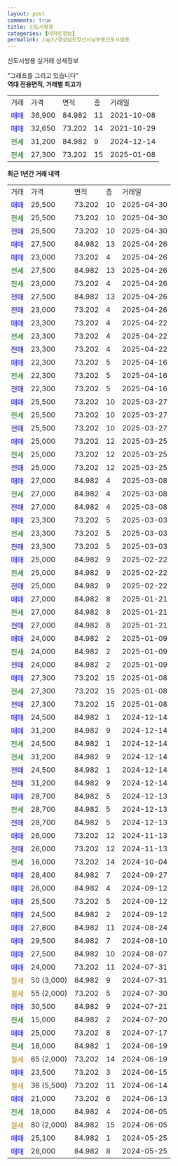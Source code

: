 ```yaml
---
layout: post
comments: true
title: 신도시쌍용
categories: [아파트정보]
permalink: /apt/경상남도양산시남부동신도시쌍용
---
```


신도시쌍용 실거래 상세정보

<script type="text/javascript">
  google.charts.load('current', {'packages':['line', 'corechart']});
  google.charts.setOnLoadCallback(drawChart);

  function drawChart() {
    var data = new google.visualization.DataTable();
    data.addColumn('date', '거래일');
    data.addColumn('number', "매매");
    data.addColumn('number', "전세");
    data.addColumn('number', "전매");

    data.addRows([[new Date(Date.parse("2025-04-30")), 25500, null, null], [new Date(Date.parse("2025-04-30")), null, 25500, null], [new Date(Date.parse("2025-04-30")), null, null, 25500], [new Date(Date.parse("2025-04-26")), 27500, null, null], [new Date(Date.parse("2025-04-26")), 23000, null, null], [new Date(Date.parse("2025-04-26")), null, 27500, null], [new Date(Date.parse("2025-04-26")), null, 23000, null], [new Date(Date.parse("2025-04-26")), null, null, 27500], [new Date(Date.parse("2025-04-26")), null, null, 23000], [new Date(Date.parse("2025-04-22")), 23300, null, null], [new Date(Date.parse("2025-04-22")), null, 23300, null], [new Date(Date.parse("2025-04-22")), null, null, 23300], [new Date(Date.parse("2025-04-16")), 22300, null, null], [new Date(Date.parse("2025-04-16")), null, 22300, null], [new Date(Date.parse("2025-04-16")), null, null, 22300], [new Date(Date.parse("2025-03-27")), 25500, null, null], [new Date(Date.parse("2025-03-27")), null, 25500, null], [new Date(Date.parse("2025-03-27")), null, null, 25500], [new Date(Date.parse("2025-03-25")), 25000, null, null], [new Date(Date.parse("2025-03-25")), null, 25000, null], [new Date(Date.parse("2025-03-25")), null, null, 25000], [new Date(Date.parse("2025-03-08")), 27000, null, null], [new Date(Date.parse("2025-03-08")), null, 27000, null], [new Date(Date.parse("2025-03-08")), null, null, 27000], [new Date(Date.parse("2025-03-03")), 23300, null, null], [new Date(Date.parse("2025-03-03")), null, 23300, null], [new Date(Date.parse("2025-03-03")), null, null, 23300], [new Date(Date.parse("2025-02-22")), 25000, null, null], [new Date(Date.parse("2025-02-22")), null, 25000, null], [new Date(Date.parse("2025-02-22")), null, null, 25000], [new Date(Date.parse("2025-01-21")), 27000, null, null], [new Date(Date.parse("2025-01-21")), null, 27000, null], [new Date(Date.parse("2025-01-21")), null, null, 27000], [new Date(Date.parse("2025-01-09")), 24000, null, null], [new Date(Date.parse("2025-01-09")), null, 24000, null], [new Date(Date.parse("2025-01-09")), null, null, 24000], [new Date(Date.parse("2025-01-08")), 27300, null, null], [new Date(Date.parse("2025-01-08")), null, 27300, null], [new Date(Date.parse("2025-01-08")), null, null, 27300], [new Date(Date.parse("2024-12-14")), 24500, null, null], [new Date(Date.parse("2024-12-14")), 31200, null, null], [new Date(Date.parse("2024-12-14")), null, 24500, null], [new Date(Date.parse("2024-12-14")), null, 31200, null], [new Date(Date.parse("2024-12-14")), null, null, 24500], [new Date(Date.parse("2024-12-14")), null, null, 31200], [new Date(Date.parse("2024-12-13")), 28700, null, null], [new Date(Date.parse("2024-12-13")), null, 28700, null], [new Date(Date.parse("2024-12-13")), null, null, 28700], [new Date(Date.parse("2024-11-13")), 26000, null, null], [new Date(Date.parse("2024-11-13")), null, null, 26000], [new Date(Date.parse("2024-10-04")), null, 16000, null], [new Date(Date.parse("2024-09-27")), 28400, null, null], [new Date(Date.parse("2024-09-12")), 26000, null, null], [new Date(Date.parse("2024-09-12")), 25500, null, null], [new Date(Date.parse("2024-09-12")), 24500, null, null], [new Date(Date.parse("2024-08-24")), 27800, null, null], [new Date(Date.parse("2024-08-10")), 29500, null, null], [new Date(Date.parse("2024-08-07")), 27500, null, null], [new Date(Date.parse("2024-07-31")), 24000, null, null], [new Date(Date.parse("2024-07-31")), null, null, null], [new Date(Date.parse("2024-07-30")), null, null, null], [new Date(Date.parse("2024-07-21")), 30500, null, null], [new Date(Date.parse("2024-07-20")), null, 15000, null], [new Date(Date.parse("2024-07-17")), 25000, null, null], [new Date(Date.parse("2024-06-19")), null, 18000, null], [new Date(Date.parse("2024-06-19")), null, null, null], [new Date(Date.parse("2024-06-15")), 23500, null, null], [new Date(Date.parse("2024-06-14")), null, null, null], [new Date(Date.parse("2024-06-13")), 21000, null, null], [new Date(Date.parse("2024-06-05")), null, 18000, null], [new Date(Date.parse("2024-06-05")), null, null, null], [new Date(Date.parse("2024-05-25")), 25100, null, null], [new Date(Date.parse("2024-05-25")), 28000, null, null]]);

    var options = {
      hAxis: {
        format: 'yyyy/MM/dd'
      },    
      lineWidth: 0,
      pointsVisible: true,    
      title: '최근 1년간 유형별 실거래가 분포',
      legend: { position: 'bottom' }
    };

    var formatter = new google.visualization.NumberFormat({pattern:'###,###'} );
    formatter.format(data, 1);
    formatter.format(data, 2);
    
    setTimeout(function() {
        var chart = new google.visualization.LineChart(document.getElementById('columnchart_material'));
        chart.draw(data, (options));
        document.getElementById('loading').style.display = 'none';
    }, 200);
  }
</script>


<div id="loading" style="z-index:20; display: block; margin-left: 0px">"그래프를 그리고 있습니다"</div>
<div id="columnchart_material" style="width: 95%; margin-left: 0px; display: block"></div>
<!-- contents start -->
<b>역대 전용면적, 거래별 최고가</b>
<table class="sortable">
    <tr>
      <td>거래</td>
      <td>가격</td>
      <td>면적</td>
      <td>층</td>
      <td>거래일</td>
    </tr>
        <tr>
          <td><a style="color: blue">매매</a></td>
          <td>36,900</td>
          <td>84.982</td>
          <td>11</td>
          <td>2021-10-08</td>
        </tr>            <tr>
          <td><a style="color: blue">매매</a></td>
          <td>32,650</td>
          <td>73.202</td>
          <td>14</td>
          <td>2021-10-29</td>
        </tr>        
        <tr>
              <td><a style="color: darkgreen">전세</a></td>
              <td>31,200</td>
              <td>84.982</td>
              <td>9</td>
              <td>2024-12-14</td>
            </tr>            <tr>
              <td><a style="color: darkgreen">전세</a></td>
              <td>27,300</td>
              <td>73.202</td>
              <td>15</td>
              <td>2025-01-08</td>
            </tr>        
    
</table>

<b>최근 1년간 거래 내역</b>

<table class="sortable">
    <tr>
      <td>거래</td>
      <td>가격</td>
      <td>면적</td>
      <td>층</td>
      <td>거래일</td>
    </tr>
    <tr>
      <td><a style="color: blue">매매</a></td>
      <td>25,500</td>
      <td>73.202</td>
      <td>10</td>
      <td>2025-04-30</td>
    </tr>          <tr>
      <td><a style="color: darkgreen">전세</a></td>
      <td>25,500</td>
      <td>73.202</td>
      <td>10</td>
      <td>2025-04-30</td>
    </tr>          <tr>
      <td><a style="color: darkblue">전매</a></td>
      <td>25,500</td>
      <td>73.202</td>
      <td>10</td>
      <td>2025-04-30</td>
    </tr>          <tr>
      <td><a style="color: blue">매매</a></td>
      <td>27,500</td>
      <td>84.982</td>
      <td>13</td>
      <td>2025-04-26</td>
    </tr>          <tr>
      <td><a style="color: blue">매매</a></td>
      <td>23,000</td>
      <td>73.202</td>
      <td>4</td>
      <td>2025-04-26</td>
    </tr>          <tr>
      <td><a style="color: darkgreen">전세</a></td>
      <td>27,500</td>
      <td>84.982</td>
      <td>13</td>
      <td>2025-04-26</td>
    </tr>          <tr>
      <td><a style="color: darkgreen">전세</a></td>
      <td>23,000</td>
      <td>73.202</td>
      <td>4</td>
      <td>2025-04-26</td>
    </tr>          <tr>
      <td><a style="color: darkblue">전매</a></td>
      <td>27,500</td>
      <td>84.982</td>
      <td>13</td>
      <td>2025-04-26</td>
    </tr>          <tr>
      <td><a style="color: darkblue">전매</a></td>
      <td>23,000</td>
      <td>73.202</td>
      <td>4</td>
      <td>2025-04-26</td>
    </tr>          <tr>
      <td><a style="color: blue">매매</a></td>
      <td>23,300</td>
      <td>73.202</td>
      <td>4</td>
      <td>2025-04-22</td>
    </tr>          <tr>
      <td><a style="color: darkgreen">전세</a></td>
      <td>23,300</td>
      <td>73.202</td>
      <td>4</td>
      <td>2025-04-22</td>
    </tr>          <tr>
      <td><a style="color: darkblue">전매</a></td>
      <td>23,300</td>
      <td>73.202</td>
      <td>4</td>
      <td>2025-04-22</td>
    </tr>          <tr>
      <td><a style="color: blue">매매</a></td>
      <td>22,300</td>
      <td>73.202</td>
      <td>5</td>
      <td>2025-04-16</td>
    </tr>          <tr>
      <td><a style="color: darkgreen">전세</a></td>
      <td>22,300</td>
      <td>73.202</td>
      <td>5</td>
      <td>2025-04-16</td>
    </tr>          <tr>
      <td><a style="color: darkblue">전매</a></td>
      <td>22,300</td>
      <td>73.202</td>
      <td>5</td>
      <td>2025-04-16</td>
    </tr>          <tr>
      <td><a style="color: blue">매매</a></td>
      <td>25,500</td>
      <td>73.202</td>
      <td>10</td>
      <td>2025-03-27</td>
    </tr>          <tr>
      <td><a style="color: darkgreen">전세</a></td>
      <td>25,500</td>
      <td>73.202</td>
      <td>10</td>
      <td>2025-03-27</td>
    </tr>          <tr>
      <td><a style="color: darkblue">전매</a></td>
      <td>25,500</td>
      <td>73.202</td>
      <td>10</td>
      <td>2025-03-27</td>
    </tr>          <tr>
      <td><a style="color: blue">매매</a></td>
      <td>25,000</td>
      <td>73.202</td>
      <td>12</td>
      <td>2025-03-25</td>
    </tr>          <tr>
      <td><a style="color: darkgreen">전세</a></td>
      <td>25,000</td>
      <td>73.202</td>
      <td>12</td>
      <td>2025-03-25</td>
    </tr>          <tr>
      <td><a style="color: darkblue">전매</a></td>
      <td>25,000</td>
      <td>73.202</td>
      <td>12</td>
      <td>2025-03-25</td>
    </tr>          <tr>
      <td><a style="color: blue">매매</a></td>
      <td>27,000</td>
      <td>84.982</td>
      <td>4</td>
      <td>2025-03-08</td>
    </tr>          <tr>
      <td><a style="color: darkgreen">전세</a></td>
      <td>27,000</td>
      <td>84.982</td>
      <td>4</td>
      <td>2025-03-08</td>
    </tr>          <tr>
      <td><a style="color: darkblue">전매</a></td>
      <td>27,000</td>
      <td>84.982</td>
      <td>4</td>
      <td>2025-03-08</td>
    </tr>          <tr>
      <td><a style="color: blue">매매</a></td>
      <td>23,300</td>
      <td>73.202</td>
      <td>5</td>
      <td>2025-03-03</td>
    </tr>          <tr>
      <td><a style="color: darkgreen">전세</a></td>
      <td>23,300</td>
      <td>73.202</td>
      <td>5</td>
      <td>2025-03-03</td>
    </tr>          <tr>
      <td><a style="color: darkblue">전매</a></td>
      <td>23,300</td>
      <td>73.202</td>
      <td>5</td>
      <td>2025-03-03</td>
    </tr>          <tr>
      <td><a style="color: blue">매매</a></td>
      <td>25,000</td>
      <td>84.982</td>
      <td>9</td>
      <td>2025-02-22</td>
    </tr>          <tr>
      <td><a style="color: darkgreen">전세</a></td>
      <td>25,000</td>
      <td>84.982</td>
      <td>9</td>
      <td>2025-02-22</td>
    </tr>          <tr>
      <td><a style="color: darkblue">전매</a></td>
      <td>25,000</td>
      <td>84.982</td>
      <td>9</td>
      <td>2025-02-22</td>
    </tr>          <tr>
      <td><a style="color: blue">매매</a></td>
      <td>27,000</td>
      <td>84.982</td>
      <td>8</td>
      <td>2025-01-21</td>
    </tr>          <tr>
      <td><a style="color: darkgreen">전세</a></td>
      <td>27,000</td>
      <td>84.982</td>
      <td>8</td>
      <td>2025-01-21</td>
    </tr>          <tr>
      <td><a style="color: darkblue">전매</a></td>
      <td>27,000</td>
      <td>84.982</td>
      <td>8</td>
      <td>2025-01-21</td>
    </tr>          <tr>
      <td><a style="color: blue">매매</a></td>
      <td>24,000</td>
      <td>84.982</td>
      <td>2</td>
      <td>2025-01-09</td>
    </tr>          <tr>
      <td><a style="color: darkgreen">전세</a></td>
      <td>24,000</td>
      <td>84.982</td>
      <td>2</td>
      <td>2025-01-09</td>
    </tr>          <tr>
      <td><a style="color: darkblue">전매</a></td>
      <td>24,000</td>
      <td>84.982</td>
      <td>2</td>
      <td>2025-01-09</td>
    </tr>          <tr>
      <td><a style="color: blue">매매</a></td>
      <td>27,300</td>
      <td>73.202</td>
      <td>15</td>
      <td>2025-01-08</td>
    </tr>          <tr>
      <td><a style="color: darkgreen">전세</a></td>
      <td>27,300</td>
      <td>73.202</td>
      <td>15</td>
      <td>2025-01-08</td>
    </tr>          <tr>
      <td><a style="color: darkblue">전매</a></td>
      <td>27,300</td>
      <td>73.202</td>
      <td>15</td>
      <td>2025-01-08</td>
    </tr>          <tr>
      <td><a style="color: blue">매매</a></td>
      <td>24,500</td>
      <td>84.982</td>
      <td>1</td>
      <td>2024-12-14</td>
    </tr>          <tr>
      <td><a style="color: blue">매매</a></td>
      <td>31,200</td>
      <td>84.982</td>
      <td>9</td>
      <td>2024-12-14</td>
    </tr>          <tr>
      <td><a style="color: darkgreen">전세</a></td>
      <td>24,500</td>
      <td>84.982</td>
      <td>1</td>
      <td>2024-12-14</td>
    </tr>          <tr>
      <td><a style="color: darkgreen">전세</a></td>
      <td>31,200</td>
      <td>84.982</td>
      <td>9</td>
      <td>2024-12-14</td>
    </tr>          <tr>
      <td><a style="color: darkblue">전매</a></td>
      <td>24,500</td>
      <td>84.982</td>
      <td>1</td>
      <td>2024-12-14</td>
    </tr>          <tr>
      <td><a style="color: darkblue">전매</a></td>
      <td>31,200</td>
      <td>84.982</td>
      <td>9</td>
      <td>2024-12-14</td>
    </tr>          <tr>
      <td><a style="color: blue">매매</a></td>
      <td>28,700</td>
      <td>84.982</td>
      <td>5</td>
      <td>2024-12-13</td>
    </tr>          <tr>
      <td><a style="color: darkgreen">전세</a></td>
      <td>28,700</td>
      <td>84.982</td>
      <td>5</td>
      <td>2024-12-13</td>
    </tr>          <tr>
      <td><a style="color: darkblue">전매</a></td>
      <td>28,700</td>
      <td>84.982</td>
      <td>5</td>
      <td>2024-12-13</td>
    </tr>          <tr>
      <td><a style="color: blue">매매</a></td>
      <td>26,000</td>
      <td>73.202</td>
      <td>12</td>
      <td>2024-11-13</td>
    </tr>          <tr>
      <td><a style="color: darkblue">전매</a></td>
      <td>26,000</td>
      <td>73.202</td>
      <td>12</td>
      <td>2024-11-13</td>
    </tr>          <tr>
      <td><a style="color: darkgreen">전세</a></td>
      <td>16,000</td>
      <td>73.202</td>
      <td>14</td>
      <td>2024-10-04</td>
    </tr>          <tr>
      <td><a style="color: blue">매매</a></td>
      <td>28,400</td>
      <td>84.982</td>
      <td>7</td>
      <td>2024-09-27</td>
    </tr>          <tr>
      <td><a style="color: blue">매매</a></td>
      <td>26,000</td>
      <td>84.982</td>
      <td>4</td>
      <td>2024-09-12</td>
    </tr>          <tr>
      <td><a style="color: blue">매매</a></td>
      <td>25,500</td>
      <td>73.202</td>
      <td>5</td>
      <td>2024-09-12</td>
    </tr>          <tr>
      <td><a style="color: blue">매매</a></td>
      <td>24,500</td>
      <td>84.982</td>
      <td>2</td>
      <td>2024-09-12</td>
    </tr>          <tr>
      <td><a style="color: blue">매매</a></td>
      <td>27,800</td>
      <td>84.982</td>
      <td>11</td>
      <td>2024-08-24</td>
    </tr>          <tr>
      <td><a style="color: blue">매매</a></td>
      <td>29,500</td>
      <td>84.982</td>
      <td>7</td>
      <td>2024-08-10</td>
    </tr>          <tr>
      <td><a style="color: blue">매매</a></td>
      <td>27,500</td>
      <td>84.982</td>
      <td>10</td>
      <td>2024-08-07</td>
    </tr>          <tr>
      <td><a style="color: blue">매매</a></td>
      <td>24,000</td>
      <td>73.202</td>
      <td>11</td>
      <td>2024-07-31</td>
    </tr>          <tr>
      <td><a style="color: darkgoldenrod">월세</a></td>
      <td>50 (3,000)</td>
      <td>84.982</td>
      <td>9</td>
      <td>2024-07-31</td>
    </tr>          <tr>
      <td><a style="color: darkgoldenrod">월세</a></td>
      <td>55 (2,000)</td>
      <td>73.202</td>
      <td>5</td>
      <td>2024-07-30</td>
    </tr>          <tr>
      <td><a style="color: blue">매매</a></td>
      <td>30,500</td>
      <td>84.982</td>
      <td>9</td>
      <td>2024-07-21</td>
    </tr>          <tr>
      <td><a style="color: darkgreen">전세</a></td>
      <td>15,000</td>
      <td>84.982</td>
      <td>2</td>
      <td>2024-07-20</td>
    </tr>          <tr>
      <td><a style="color: blue">매매</a></td>
      <td>25,000</td>
      <td>73.202</td>
      <td>8</td>
      <td>2024-07-17</td>
    </tr>          <tr>
      <td><a style="color: darkgreen">전세</a></td>
      <td>18,000</td>
      <td>84.982</td>
      <td>1</td>
      <td>2024-06-19</td>
    </tr>          <tr>
      <td><a style="color: darkgoldenrod">월세</a></td>
      <td>65 (2,000)</td>
      <td>73.202</td>
      <td>14</td>
      <td>2024-06-19</td>
    </tr>          <tr>
      <td><a style="color: blue">매매</a></td>
      <td>23,500</td>
      <td>73.202</td>
      <td>3</td>
      <td>2024-06-15</td>
    </tr>          <tr>
      <td><a style="color: darkgoldenrod">월세</a></td>
      <td>36 (5,500)</td>
      <td>73.202</td>
      <td>11</td>
      <td>2024-06-14</td>
    </tr>          <tr>
      <td><a style="color: blue">매매</a></td>
      <td>21,000</td>
      <td>73.202</td>
      <td>6</td>
      <td>2024-06-13</td>
    </tr>          <tr>
      <td><a style="color: darkgreen">전세</a></td>
      <td>18,000</td>
      <td>84.982</td>
      <td>4</td>
      <td>2024-06-05</td>
    </tr>          <tr>
      <td><a style="color: darkgoldenrod">월세</a></td>
      <td>80 (2,000)</td>
      <td>84.982</td>
      <td>15</td>
      <td>2024-06-05</td>
    </tr>          <tr>
      <td><a style="color: blue">매매</a></td>
      <td>25,100</td>
      <td>84.982</td>
      <td>1</td>
      <td>2024-05-25</td>
    </tr>          <tr>
      <td><a style="color: blue">매매</a></td>
      <td>28,000</td>
      <td>84.982</td>
      <td>8</td>
      <td>2024-05-25</td>
    </tr>      </table>
<!-- contents end -->    

